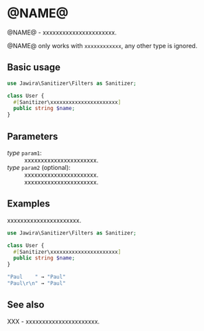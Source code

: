 # @NAME@

@NAME@ - xxxxxxxxxxxxxxxxxxxxxx.

@NAME@ only works with `xxxxxxxxxxxx`, any other type is ignored.

## Basic usage

```php
use Jawira\Sanitizer\Filters as Sanitizer;

class User {
  #[Sanitizer\xxxxxxxxxxxxxxxxxxxxxx]
  public string $name;
}
```

## Parameters

<dl>
<dt><em>type</em> <code>param1</code>:</dt>
<dd>xxxxxxxxxxxxxxxxxxxxxx.</dd>
<dt><em>type</em> <code>param2</code> (optional):</dt>
<dd>
xxxxxxxxxxxxxxxxxxxxxx.<br>
xxxxxxxxxxxxxxxxxxxxxx.
</dd>
</dl>

## Examples

xxxxxxxxxxxxxxxxxxxxxx.

```php
use Jawira\Sanitizer\Filters as Sanitizer;

class User {
  #[Sanitizer\xxxxxxxxxxxxxxxxxxxxxx]
  public string $name;
}
```

```php
"Paul    " → "Paul"
"Paul\r\n" → "Paul"
```

## See also

XXX - xxxxxxxxxxxxxxxxxxxxxx.
